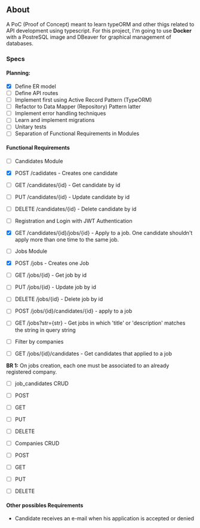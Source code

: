 ## About
A PoC (Proof of Concept) meant to learn typeORM and other thigs related to API development using
typescript. For this project, I'm going to use **Docker** with a PostreSQL image and DBeaver for
graphical management of databases.


### Specs

#### Planning:

- [X] Define ER model
- [ ] Define API routes
- [ ] Implement first using Active Record Pattern (TypeORM)
 - [ ] Refactor to Data Mapper (Repository) Pattern latter
- [ ] Implement error handling techniques
- [ ] Learn and implement migrations
- [ ] Unitary tests
- [ ] Separation of Functional Requirements in Modules

#### Functional Requirements

- [ ] Candidates Module
 - [X] POST /cadidates - Creates one candidate
 - [ ] GET /candidates/{id} - Get candidate by id
 - [ ] PUT /candidates/{id} - Update candidate by id
 - [ ] DELETE /candidates/{id} - Delete candidate by id
 - [ ] Registration and Login with JWT Authentication
 - [X] GET /candidates/{id}/jobs/{id} - Apply to a job. One candidate shouldn't apply more than one time to the same job.

- [ ] Jobs Module
 - [X] POST /jobs - Creates one Job
 - [ ] GET /jobs/{id} - Get job by id
 - [ ] PUT /jobs/{id} - Update job by id
 - [ ] DELETE /jobs/{id} - Delete job by id
 - [ ] POST /jobs/{id}/candidates/{id} - apply to a job
 - [ ] GET /jobs?str={str} - Get jobs in which 'title' or 'description' matches the string in query string
 - [ ] Filter by companies
 - [ ] GET /jobs/{id}/candidates - Get candidates that applied to a job

**BR 1:** On jobs creation, each one must be associated to an already registered company.

- [ ] job_candidates CRUD
 - [ ] POST
 - [ ] GET
 - [ ] PUT
 - [ ] DELETE
 
- [ ] Companies CRUD
 - [ ] POST
 - [ ] GET
 - [ ] PUT
 - [ ] DELETE
 

#### Other possibles Requirements

- Candidate receives an e-mail when his application is accepted or denied